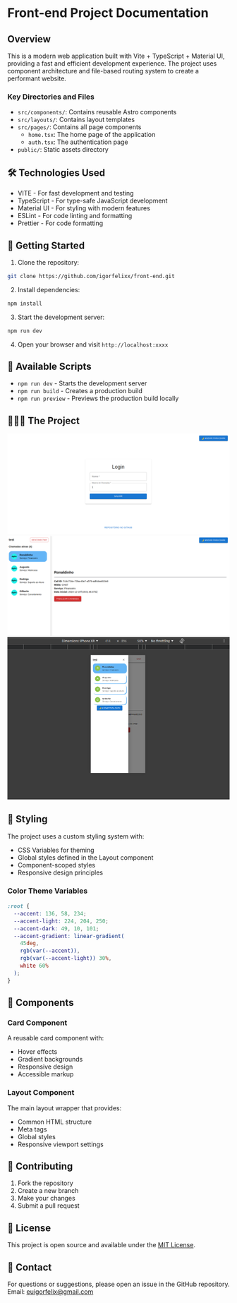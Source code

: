 # Front-end Project Documentation

## Overview
This is a modern web application built with Vite + TypeScript + Material UI, providing a fast and efficient development experience. The project uses component architecture and file-based routing system to create a performant website.

### Key Directories and Files

- `src/components/`: Contains reusable Astro components
- `src/layouts/`: Contains layout templates
- `src/pages/`: Contains all page components
  - `home.tsx`: The home page of the application
  - `auth.tsx`: The authentication page
- `public/`: Static assets directory

## 🛠️ Technologies Used

- VITE - For fast development and testing
- TypeScript - For type-safe JavaScript development
- Material UI - For styling with modern features
- ESLint - For code linting and formatting
- Prettier - For code formatting

## 🚀 Getting Started

1. Clone the repository:
```bash
git clone https://github.com/igorfelixx/front-end.git
```

2. Install dependencies:
```bash
npm install
```

3. Start the development server:
```bash
npm run dev
```

4. Open your browser and visit `http://localhost:xxxx`

## 📝 Available Scripts

- `npm run dev` - Starts the development server
- `npm run build` - Creates a production build
- `npm run preview` - Previews the production build locally

## 🚀🚀🚀 The Project
![Authentication Page](./src/assets/imagesProject/authPage.png)
![Chat Page](./src/assets/imagesProject/homePage.png)
![For mobile](./src/assets/imagesProject/mobile.png)


## 🎨 Styling

The project uses a custom styling system with:
- CSS Variables for theming
- Global styles defined in the Layout component
- Component-scoped styles
- Responsive design principles

### Color Theme Variables

```css
:root {
  --accent: 136, 58, 234;
  --accent-light: 224, 204, 250;
  --accent-dark: 49, 10, 101;
  --accent-gradient: linear-gradient(
    45deg,
    rgb(var(--accent)),
    rgb(var(--accent-light)) 30%,
    white 60%
  );
}
```

## 🧩 Components

### Card Component
A reusable card component with:
- Hover effects
- Gradient backgrounds
- Responsive design
- Accessible markup

### Layout Component
The main layout wrapper that provides:
- Common HTML structure
- Meta tags
- Global styles
- Responsive viewport settings

## 🤝 Contributing

1. Fork the repository
2. Create a new branch
3. Make your changes
4. Submit a pull request

## 📄 License

This project is open source and available under the [MIT License](LICENSE).

## 👥 Contact

For questions or suggestions, please open an issue in the GitHub repository.
Email: euigorfelix@gmail.com